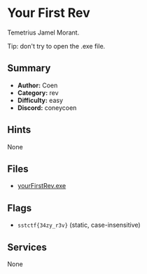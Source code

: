 # Your First Rev
Temetrius Jamel Morant.

Tip: don't try to open the .exe file.


## Summary
- **Author:** Coen
- **Category:** rev
- **Difficulty:** easy
- **Discord:** coneycoen

## Hints
None

## Files
- [yourFirstRev.exe](<dist/yourFirstRev.exe>)

## Flags
- `sstctf{34zy_r3v}` (static, case-insensitive)

## Services
None

